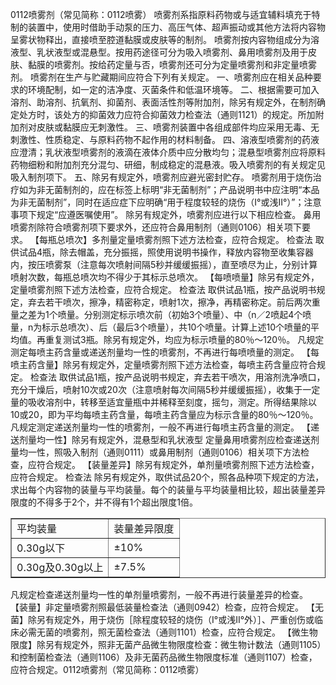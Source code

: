0112喷雾剂（常见简称：0112喷雾）
喷雾剂系指原料药物或与适宜辅料填充于特制的装置中，使用时借助手动泵的压力、高压气体、超声振动或其他方法将内容物呈雾状物释出，直接喷至腔道黏膜或皮肤等的制剂。
喷雾剂按内容物组成分为溶液型、乳状液型或混悬型。按用药途径可分为吸入喷雾剂、鼻用喷雾剂及用于皮肤、黏膜的喷雾剂。按给药定量与否，喷雾剂还可分为定量喷雾剂和非定量喷雾剂。
喷雾剂在生产与贮藏期间应符合下列有关规定。
一、喷雾剂应在相关品种要求的环境配制，如一定的洁净度、灭菌条件和低温环境等。
二、根据需要可加入溶剂、助溶剂、抗氧剂、抑菌剂、表面活性剂等附加剂，除另有规定外，在制剂确定处方时，该处方的抑菌效力应符合抑菌效力检查法（通则1121）的规定。所加附加剂对皮肤或黏膜应无刺激性。
三、喷雾剂装置中各组成部件均应采用无毒、无刺激性、性质稳定、与原料药物不起作用的材料制备。
四、溶液型喷雾剂的药液应澄清；乳状液型喷雾剂的液滴在液体介质中应分散均匀；混悬型喷雾剂应将原料药物细粉和附加剂充分混匀、研细，制成稳定的混悬液。吸入喷雾剂的有关规定见吸入制剂项下。
五、除另有规定外，喷雾剂应避光密封贮存。
喷雾剂用于烧伤治疗如为非无菌制剂的，应在标签上标明“非无菌制剂”；产品说明书中应注明“本品为非无菌制剂”，同时在适应症下应明确“用于程度较轻的烧伤（I°或浅II°）”；注意事项下规定“应遵医嘱使用”。
除另有规定外，喷雾剂应进行以下相应检查。
鼻用喷雾剂除符合喷雾剂项下要求外，还应符合鼻用制剂（通则0106）相关项下要求。
【每瓶总喷次】多剂量定量喷雾剂照下述方法检查，应符合规定。
检查法 取供试品4瓶，除去帽盖，充分振摇，照使用说明书操作，释放内容物至收集容器内，按压喷雾泵（注意每次喷射间隔5秒并缓缓振摇），直至喷尽为止，分别计算喷射次数，每瓶总喷次均不得少于其标示总喷次。
【每喷喷量】除另有规定外，定量喷雾剂照下述方法检查，应符合规定。
检查法 取供试品1瓶，按产品说明书规定，弃去若干喷次，擦净，精密称定，喷射1次，擦净，再精密称定。前后两次重量之差为1个喷量。分别测定标示喷次前（初始3个喷量）、中（n／2喷起4个喷量，n为标示总喷次）、后（最后3个喷量），共10个喷量。计算上述10个喷量的平均值。再重复测试3瓶。除另有规定外，均应为标示喷量的80％～120％。
凡规定测定每喷主药含量或递送剂量均一性的喷雾剂，不再进行每喷喷量的测定。
【每喷主药含量】除另有规定外，定量喷雾剂照下述方法检查，每喷主药含量应符合规定。
检查法 取供试品1瓶，按产品说明书规定，弃去若干喷次，用溶剂洗净喷口，充分干燥后，喷射10次或20次（注意喷射每次间隔5秒并缓缓振摇），收集于一定量的吸收溶剂中，转移至适宜量瓶中并稀释至刻度，摇匀，测定。所得结果除以10或20，即为平均每喷主药含量，每喷主药含量应为标示含量的80％～120％。
凡规定测定递送剂量均一性的喷雾剂，一般不再进行每喷主药含量的测定。
【递送剂量均一性】除另有规定外，混悬型和乳状液型
定量鼻用喷雾剂应检查递送剂量均一性，照吸入制剂（通则0111）或鼻用制剂（通则0106）相关项下方法检查，应符合规定。
【装量差异】除另有规定外，单剂量喷雾剂照下述方法检查，应符合规定。
检查法 除另有规定外，取供试品20个，照各品种项下规定的方法，求出每个内容物的装量与平均装量。每个的装量与平均装量相比较，超出装量差异限度的不得多于2个，并不得有1个超出限度1倍。
<table border="1" ><tr>
<td colspan="1" rowspan="1">平均装量</td>
<td colspan="1" rowspan="1">装量差异限度</td>
</tr><tr>
<td colspan="1" rowspan="1">0.30g以下</td>
<td colspan="1" rowspan="1">±10%</td>
</tr><tr>
<td colspan="1" rowspan="1">0.30g及0.30g以上</td>
<td colspan="1" rowspan="1">±7.5%</td>
</tr></table>
凡规定检查递送剂量均一性的单剂量喷雾剂，一般不再进行装量差异的检查。
【装量】非定量喷雾剂照最低装量检查法（通则0942）检查，应符合规定。
【无菌】除另有规定外，用于烧伤［除程度较轻的烧伤（I°或浅II°外）］、严重创伤或临床必需无菌的喷雾剂，照无菌检查法（通则1101）检查，应符合规定。
【微生物限度】除另有规定外，照非无菌产品微生物限度检查：微生物计数法（通则1105）和控制菌检查法（通则1106）及非无菌药品微生物限度标准（通则1107）检查，应符合规定。0112喷雾剂（常见简称：0112喷雾）